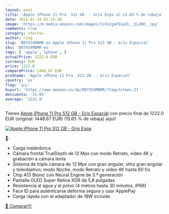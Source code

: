 ```yaml
---
layout: post
title: 'Apple iPhone 11 Pro  512 GB  - Gris Espa al 15.65 % de rebaja'
date: 2021-01-24 01:14:30
image: 'https://m.media-amazon.com/images/I/41zgaFGlp2L._SL200_.jpg'
comments: true
category: ofertas
author: ring
slug: 'B07XS4MBMR-es Apple iPhone 11 Pro 512 GB - Gris Espacial'
sku: 'B07XS4MBMR-es'
tags: [ 'apple','iphone', ]
actualPrice: 1222.0 EUR
currency: EUR
price: 1222.0
comparePrice: 1448.67 EUR
prodname: 'Apple iPhone 11 Pro  512 GB  - Gris Espacial'
country: 'es'
flag: '🇪🇸'
buyurl: 'https://www.amazon.es/dp/B07XS4MBMR/?tag=tolees-21'
descuento: '15.65'
average: '1222.0'
---
```


Tienes [Apple iPhone 11 Pro  512 GB  - Gris Espacial](https://www.amazon.es/dp/B07XS4MBMR/?tag=tolees-21) con precio final de  1222.0 EUR (original: 1448.67 EUR) (15.65 %  de rebaja) aqui!

[![Apple iPhone 11 Pro  512 GB  - Gris Espa](https://m.media-amazon.com/images/I/41zgaFGlp2L._SL200_.jpg)](https://www.amazon.es/dp/B07XS4MBMR/?tag=tolees-21)

🔎:

- Carga inalámbrica
- Cámara frontal TrueDepth de 12 Mpx con modo Retrato, vídeo 4K y grabación a cámara lenta
- Sistema de triple cámara de 12 Mpx con gran angular, ultra gran angular y teleobjetivo; modo Noche, modo Retrato y vídeo 4K hasta 60 f/s
- Chip A13 Bionic con Neural Engine de 3.ª generación
- Pantalla OLED Super Retina XDR de 5,8 pulgadas
- Resistencia al agua y al polvo (4 metros hasta 30 minutos, IP68)
- Face ID para autenticarse deforma segura y usar ApplePay
- Carga rápida con el adaptador de 18W incluido

[🛒 Comprar!!!](https://www.amazon.es/dp/B07XS4MBMR/?tag=tolees-21)
